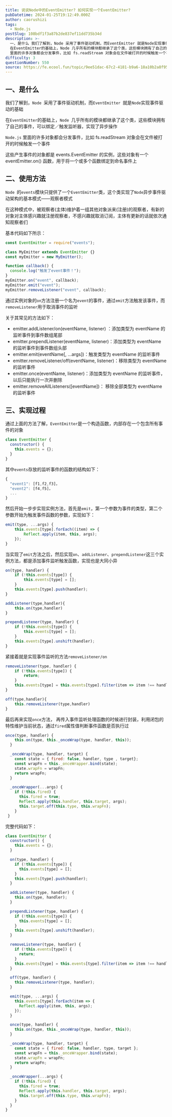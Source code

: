 ```yaml
---
title: 说说Node中的EventEmitter? 如何实现一个EventEmitter?
pubDatetime: 2024-01-25T19:12:49.000Z
author: caorushizi
tags:
  - Node.js
postSlug: 108bdf1f3a87b2de837ef11dd735b34d
description: >-
  一、是什么 我们了解到，Node 采用了事件驱动机制，而EventEmitter 就是Node实现事件驱动的基础
  在EventEmitter的基础上，Node 几乎所有的模块都继承了这个类，这些模块拥有了自己的事件，可以绑定／触发监听器，实现了异步操作 Node.js
  里面的许多对象都会分发事件，比如 fs.readStream 对象会在文件被打开的时候触发一个事件 这些产生事件的对象都是 eve
difficulty: 3
questionNumber: 550
source: https://fe.ecool.fun/topic/9ee51dac-67c2-4181-b9a6-18a10b2a8f95
---
```


## 一、是什么

我们了解到，`Node `采用了事件驱动机制，而`EventEmitter `就是`Node`实现事件驱动的基础

在`EventEmitter`的基础上，`Node `几乎所有的模块都继承了这个类，这些模块拥有了自己的事件，可以绑定／触发监听器，实现了异步操作

`Node.js` 里面的许多对象都会分发事件，比如 fs.readStream 对象会在文件被打开的时候触发一个事件

这些产生事件的对象都是 events.EventEmitter 的实例，这些对象有一个 eventEmitter.on() 函数，用于将一个或多个函数绑定到命名事件上

## 二、使用方法

`Node `的`events`模块只提供了一个`EventEmitter`类，这个类实现了`Node`异步事件驱动架构的基本模式——观察者模式

在这种模式中，被观察者(主体)维护着一组其他对象派来(注册)的观察者，有新的对象对主体感兴趣就注册观察者，不感兴趣就取消订阅，主体有更新的话就依次通知观察者们

基本代码如下所示：

```js
const EventEmitter = require("events");

class MyEmitter extends EventEmitter {}
const myEmitter = new MyEmitter();

function callback() {
  console.log("触发了event事件！");
}
myEmitter.on("event", callback);
myEmitter.emit("event");
myEmitter.removeListener("event", callback);
```

通过实例对象的`on`方法注册一个名为`event`的事件，通过`emit`方法触发该事件，而`removeListener`用于取消事件的监听

关于其常见的方法如下：

- emitter.addListener/on(eventName, listener) ：添加类型为 eventName 的监听事件到事件数组尾部
- emitter.prependListener(eventName, listener)：添加类型为 eventName 的监听事件到事件数组头部
- emitter.emit(eventName[, ...args])：触发类型为 eventName 的监听事件
- emitter.removeListener/off(eventName, listener)：移除类型为 eventName 的监听事件
- emitter.once(eventName, listener)：添加类型为 eventName 的监听事件，以后只能执行一次并删除
- emitter.removeAllListeners([eventName])： 移除全部类型为 eventName 的监听事件

## 三、实现过程

通过上面的方法了解，`EventEmitter`是一个构造函数，内部存在一个包含所有事件的对象

```js
class EventEmitter {
  constructor() {
    this.events = {};
  }
}
```

其中`events`存放的监听事件的函数的结构如下：

```js
{
  "event1": [f1,f2,f3]，
  "event2": [f4,f5]，
  ...
}
```

然后开始一步步实现实例方法，首先是`emit`，第一个参数为事件的类型，第二个参数开始为触发事件函数的参数，实现如下：

```js
emit(type, ...args) {
    this.events[type].forEach((item) => {
        Reflect.apply(item, this, args);
    });
}
```

当实现了`emit`方法之后，然后实现`on`、`addListener`、`prependListener`这三个实例方法，都是添加事件监听触发函数，实现也是大同小异

```js
on(type, handler) {
    if (!this.events[type]) {
        this.events[type] = [];
    }
    this.events[type].push(handler);
}

addListener(type,handler){
    this.on(type,handler)
}

prependListener(type, handler) {
    if (!this.events[type]) {
        this.events[type] = [];
    }
    this.events[type].unshift(handler);
}
```

紧接着就是实现事件监听的方法`removeListener/on`

```js
removeListener(type, handler) {
    if (!this.events[type]) {
        return;
    }
    this.events[type] = this.events[type].filter(item => item !== handler);
}

off(type,handler){
    this.removeListener(type,handler)
}
```

最后再来实现`once`方法， 再传入事件监听处理函数的时候进行封装，利用闭包的特性维护当前状态，通过`fired`属性值判断事件函数是否执行过

```js
once(type, handler) {
    this.on(type, this._onceWrap(type, handler, this));
  }

  _onceWrap(type, handler, target) {
    const state = { fired: false, handler, type , target};
    const wrapFn = this._onceWrapper.bind(state);
    state.wrapFn = wrapFn;
    return wrapFn;
  }

  _onceWrapper(...args) {
    if (!this.fired) {
      this.fired = true;
      Reflect.apply(this.handler, this.target, args);
      this.target.off(this.type, this.wrapFn);
    }
 }
```

完整代码如下：

```js
class EventEmitter {
  constructor() {
    this.events = {};
  }

  on(type, handler) {
    if (!this.events[type]) {
      this.events[type] = [];
    }
    this.events[type].push(handler);
  }

  addListener(type, handler) {
    this.on(type, handler);
  }

  prependListener(type, handler) {
    if (!this.events[type]) {
      this.events[type] = [];
    }
    this.events[type].unshift(handler);
  }

  removeListener(type, handler) {
    if (!this.events[type]) {
      return;
    }
    this.events[type] = this.events[type].filter(item => item !== handler);
  }

  off(type, handler) {
    this.removeListener(type, handler);
  }

  emit(type, ...args) {
    this.events[type].forEach(item => {
      Reflect.apply(item, this, args);
    });
  }

  once(type, handler) {
    this.on(type, this._onceWrap(type, handler, this));
  }

  _onceWrap(type, handler, target) {
    const state = { fired: false, handler, type, target };
    const wrapFn = this._onceWrapper.bind(state);
    state.wrapFn = wrapFn;
    return wrapFn;
  }

  _onceWrapper(...args) {
    if (!this.fired) {
      this.fired = true;
      Reflect.apply(this.handler, this.target, args);
      this.target.off(this.type, this.wrapFn);
    }
  }
}
```
